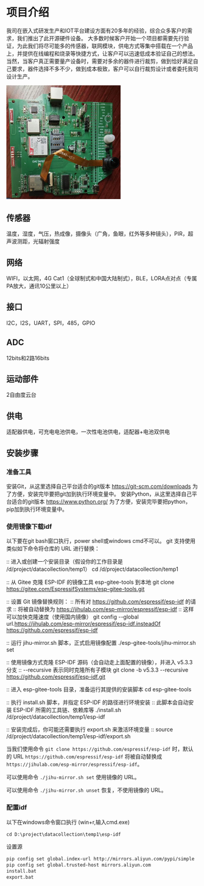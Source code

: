 # 项目介绍

我司在嵌入式研发生产和IOT平台建设方面有20多年的经验，综合众多客户的需求，我们推出了此开源硬件设备。
大多数时候客户开始一个项目都需要先行验证，为此我们将尽可能多的传感器，联网模块，供电方式等集中搭载在一个产品上，并提供在线编程和烧录等快捷方式，让客户可以迅速低成本验证自己的想法。
当然，当客户真正需要量产设备时，需要对多余的器件进行裁剪，做到恰好满足自己要求，器件选择不多不少，做到成本极致，客户可以自行裁剪设计或者委托我司设计生产。

<img src="docs/pcb02.jpg" alt="PCB图片" width="300"/>

## 传感器

温度，湿度，气压，热成像，摄像头（广角，鱼眼，红外等多种镜头），PIR，超声波测距，光辐射强度

## 网络

WIFI，以太网，4G Cat1（全球制式和中国大陆制式），BLE，LORA点对点（专属PA放大，通讯10公里以上）

## 接口

I2C，I2S，UART，SPI，485，GPIO

## ADC

12bits和2路16bits

## 运动部件

2自由度云台

## 供电

适配器供电，可充电电池供电，一次性电池供电，适配器+电池双供电


## 安装步骤

### 准备工具

安装Git，从这里选择自己平台适合的git版本 https://git-scm.com/downloads 为了方便，安装完毕要把git加到执行环境变量中。
安装Python，从这里选择自己平台适合的git版本 https://www.python.org/ 为了方便，安装完毕要把python，pip加到执行环境变量中。

   
### 使用镜像下载idf

以下要在git bash窗口执行，power shell或windows cmd不可以。
git 支持使用类似如下命令将仓库的 URL 进行替换：

:: 进入或创建一个安装目录（假设你的工作目录是 /d/project/datacollection/temp1）
cd /d/project/datacollection/temp1

:: 从 Gitee 克隆 ESP-IDF 的镜像工具 esp-gitee-tools 到本地
git clone https://gitee.com/EspressifSystems/esp-gitee-tools.git

:: 设置 Git 镜像替换规则：
:: 所有对 https://github.com/espressif/esp-idf 的请求
:: 将被自动替换为 https://jihulab.com/esp-mirror/espressif/esp-idf
:: 这样可以加快克隆速度（使用国内镜像）
git config --global url.https://jihulab.com/esp-mirror/espressif/esp-idf.insteadOf https://github.com/espressif/esp-idf

:: 运行 jihu-mirror.sh 脚本，正式启用镜像配置
./esp-gitee-tools/jihu-mirror.sh set

:: 使用镜像方式克隆 ESP-IDF 源码（会自动走上面配置的镜像），并进入 v5.3.3 分支
:: --recursive 表示同时克隆所有子模块
git clone -b v5.3.3 --recursive https://github.com/espressif/esp-idf.git

:: 进入 esp-gitee-tools 目录，准备运行其提供的安装脚本
cd esp-gitee-tools

:: 执行 install.sh 脚本，并指定 ESP-IDF 的路径进行环境安装
:: 此脚本会自动安装 ESP-IDF 所需的工具链、依赖库等
./install.sh /d/project/datacollection/temp1/esp-idf

:: 安装完成后，你可能还需要执行 export.sh 来激活环境变量
:: source /d/project/datacollection/temp1/esp-idf/export.sh

当我们使用命令 `git clone https://github.com/espressif/esp-idf` 时，默认的 URL `https://github.com/espressif/esp-idf` 将被自动替换成 `https://jihulab.com/esp-mirror/espressif/esp-idf`。


可以使用命令 `./jihu-mirror.sh set` 使用镜像的 URL。

可以使用命令 `./jihu-mirror.sh unset` 恢复，不使用镜像的 URL。

### 配置idf

以下在windows命令窗口执行 (win+r,输入cmd.exe)

```
cd D:\project\datacollection\temp1\esp-idf
```

设置源

```
pip config set global.index-url http://mirrors.aliyun.com/pypi/simple
pip config set global.trusted-host mirrors.aliyun.com
install.bat
export.bat
```
